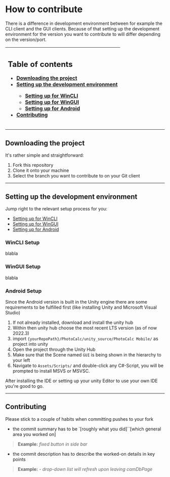 # How to contribute
There is a difference in development environment between for example the CLI client and the GUI clients. Because of that setting up the development environment for the version you want to contribute to will differ depending on the version/port.

|<h2>Table of contents</h2><ul><li>[Downloading the project](#downloading-the-project)</li><li>[Setting up the development environment](#setting-up-the-development-environment)</li><ul><li>[Setting up for WinCLI](#WinCLI-Setup)</li><li>[Setting up for WinGUI](#WinGUI-Setup)</li><li>[Setting up for Android](#Android-Setup)</li></ul><li>[Contributing](#contributing)</li></ul>|
|:----------------|


---

## Downloading the project
It's rather simple and straightforward:
1. Fork this repository 
2. Clone it onto your machine
3. Select the branch you want to contribute to on your Git client

---

## Setting up the development environment 
Jump right to the relevant setup process for you:
- [Setting up for WinCLI](#WinCLI-Setup)
- [Setting up for WinGUI](#WinGUI-Setup)
- [Setting up for Android](#Android-Setup)

### WinCLI Setup
blabla

### WinGUI Setup
blabla

### Android Setup
Since the Android version is built in the Unity engine there are some requirements to be fulfilled first (like installing Unity and Microsoft Visual Studio)

1. If not already installed, download and install the unity hub
2. Within then unity hub choose the most recent LTS version (as of now 2022.3)
3. import `{yourRepoPath}/PhotoCalc/unity_source/PhotoCalc Mobile/` as project into unity
4. Open the project through the Unity Hub
5. Make sure that the Scene named `GUI` is being shown in the hierarchy to your left
6. Navigate to `Assets/Scripts/` and double-click any C#-Script, you will be prompted to install MSVS or MSVSC.

After installing the IDE or setting up your unity Editor to use your own IDE you're good to go.

---

## Contributing 
Please stick to a couple of habits when committing pushes to your fork

- the commit summary has to be `[roughly what you did]``[which general area you worked on]
> **Example:** *fixed button in side bar*

- the commit description has to describe the worked-on details in key points 
> **Example:** *- drop-down list will refresh upon leaving camDbPage*